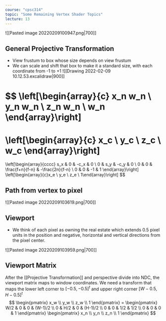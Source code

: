 ```yaml
---
course: "cpsc314"
topic: "Some Remaining Vertex Shader Topics"
lecture: 13
---
```


![[Pasted image 20220209100947.png|700]]

## General Projective Transformation
- View frustum to box whose size depends on view frustum
- We can scale and shift that box to make it a standard size, with each coordinate from -1 to +1
![[Drawing 2022-02-09 10.12.53.excalidraw|900]]

$$
\left[\begin{array}{c}
x_n w_n \\ y_n w_n \\ z_n w_n \\ w_n
\end{array}\right]
=
\left[\begin{array}{c}
x_c \\ y_c \\ z_c \\ w_c
\end{array}\right]
=
\left[\begin{array}{cccc}
s_x & 0 & -c_x & 0 \\
0 & s_y & -c_y & 0 \\
0 & 0 & \frac{f+n}{f-n} & -\frac{2n}{f-n} \\
0 & 0 & -1 & 1
\end{array}\right]
\left[\begin{array}{c}x_e \\ y_e \\ z_e \\ 1\end{array}\right]
$$

## Path from vertex to pixel
![[Pasted image 20220209103619.png|700]]

## Viewport
- We think of each pixel as owning the real estate which extends 0.5 pixel units in the position and negative, horizontal and vertical directions from the pixel center.

![[Pasted image 20220209103959.png|700]]

## Viewport Matrix
After the [[Projective Transformation]] and perspective divide into NDC, the viewport matrix maps to window coordinates. 
We need a transform that maps the lower left corner to $[-0.5, -0.5]^t$ and upper right corner $[W - 0.5, H - 0.5]^t$
$$
\begin{pmatrix}
x_w \\ y_w \\ z_w \\ 1
\end{pmatrix}
= \begin{pmatrix}
W/2 & 0 & 0 & (W-1)/2 \\
0 & H/2 & 0 & (H-1)/2 \\
0 & 0 & 1/2 & 1/2 \\
0 & 0 & 0 & 1
\end{pmatrix}
\begin{pmatrix}
x_n \\ y_n \\ z_n \\ 1
\end{pmatrix}
$$
